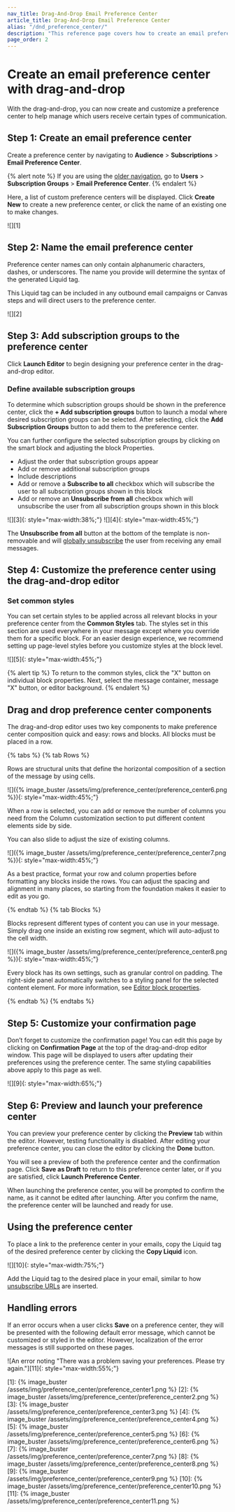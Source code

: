 ```yaml
---
nav_title: Drag-And-Drop Email Preference Center
article_title: Drag-And-Drop Email Preference Center
alias: "/dnd_preference_center/"
description: "This reference page covers how to create an email preference center with the drag-and-drop editor."
page_order: 2
---
```


# Create an email preference center with drag-and-drop

With the drag-and-drop, you can now create and customize a preference center to help manage which users receive certain types of communication. 

## Step 1: Create an email preference center

Create a preference center by navigating to **Audience** > **Subscriptions** > **Email Preference Center**.

{% alert note %}
If you are using the [older navigation]({{site.baseurl}}/navigation), go to **Users** > **Subscription Groups** > **Email Preference Center**.
{% endalert %}

Here, a list of custom preference centers will be displayed. Click **Create New** to create a new preference center, or click the name of an existing one to make changes.

![][1]

## Step 2: Name the email preference center

Preference center names can only contain alphanumeric characters, dashes, or underscores. The name you provide will determine the syntax of the generated Liquid tag. 

This Liquid tag can be included in any outbound email campaigns or Canvas steps and will direct users to the preference center.

![][2]

## Step 3: Add subscription groups to the preference center

Click **Launch Editor** to begin designing your preference center in the drag-and-drop editor.

### Define available subscription groups
To determine which subscription groups should be shown in the preference center, click the **+ Add subscription groups** button to launch a modal where desired subscription groups can be selected. After selecting, click the **Add Subscription Groups** button to add them to the preference center.

You can further configure the selected subscription groups by clicking on the smart block and adjusting the block Properties.
- Adjust the order that subscription groups appear
- Add or remove additional subscription groups
- Include descriptions
- Add or remove a **Subscribe to all** checkbox which will subscribe the user to all subscription groups shown in this block
- Add or remove an **Unsubscribe from all** checkbox which will unsubscribe the user from all subscription groups shown in this block

![][3]{: style="max-width:38%;"} ![][4]{: style="max-width:45%;"}

The **Unsubscribe from all** button at the bottom of the template is non-removable and will [globally unsubscribe]({{site.baseurl}}/user_guide/message_building_by_channel/email/managing_user_subscriptions/#subscription-states) the user from receiving any email messages.

## Step 4: Customize the preference center using the drag-and-drop editor

### Set common styles

You can set certain styles to be applied across all relevant blocks in your preference center from the **Common Styles** tab. The styles set in this section are used everywhere in your message except where you override them for a specific block. For an easier design experience, we recommend setting up page-level styles before you customize styles at the block level.

![][5]{: style="max-width:45%;"}

{% alert tip %}
To return to the common styles, click the "X" button on individual block properties. Next, select the message container, message "X" button, or editor background.
{% endalert %}

## Drag and drop preference center components

The drag-and-drop editor uses two key components to make preference center composition quick and easy: rows and blocks. All blocks must be placed in a row.

{% tabs %}
{% tab Rows %}

Rows are structural units that define the horizontal composition of a section of the message by using cells.

![]({% image_buster /assets/img/preference_center/preference_center6.png %}){: style="max-width:45%;"}

When a row is selected, you can add or remove the number of columns you need from the Column customization section to put different content elements side by side.

You can also slide to adjust the size of existing columns.

![]({% image_buster /assets/img/preference_center/preference_center7.png %}){: style="max-width:45%;"}

As a best practice, format your row and column properties before formatting any blocks inside the rows. You can adjust the spacing and alignment in many places, so starting from the foundation makes it easier to edit as you go.

{% endtab %}
{% tab Blocks %}

Blocks represent different types of content you can use in your message. Simply drag one inside an existing row segment, which will auto-adjust to the cell width.

![]({% image_buster /assets/img/preference_center/preference_center8.png %}){: style="max-width:45%;"}

Every block has its own settings, such as granular control on padding. The right-side panel automatically switches to a styling panel for the selected content element. For more information, see [Editor block properties]({{site.baseurl}}/user_guide/message_building_by_channel/in-app_messages/drag_and_drop/editor_blocks/).

{% endtab %}
{% endtabs %}

## Step 5: Customize your confirmation page

Don’t forget to customize the confirmation page! You can edit this page by clicking on **Confirmation Page** at the top of the drag-and-drop editor window. This page will be displayed to users after updating their preferences using the preference center. The same styling capabilities above apply to this page as well.

![][9]{: style="max-width:65%;"}

## Step 6: Preview and launch your preference center

You can preview your preference center by clicking the **Preview** tab within the editor. However, testing functionality is disabled. After editing your preference center, you can close the editor by clicking the **Done** button.

You will see a preview of both the preference center and the confirmation page. Click **Save as Draft** to return to this preference center later, or if you are satisfied, click **Launch Preference Center**.

When launching the preference center, you will be prompted to confirm the name, as it cannot be edited after launching. After you confirm the name, the preference center will be launched and ready for use.

## Using the preference center

To place a link to the preference center in your emails, copy the Liquid tag of the desired preference center by clicking the **Copy Liquid** icon.

![][10]{: style="max-width:75%;"}

Add the Liquid tag to the desired place in your email, similar to how [unsubscribe URLs]({{site.baseurl}}/user_guide/message_building_by_channel/email/preference_center/preference_center/#custom-footer) are inserted.

## Handling errors

If an error occurs when a user clicks **Save** on a preference center, they will be presented with the following default error message, which cannot be customized or styled in the editor. However, localization of the error messages is still supported on these pages. 

![An error noting "There was a problem saving your preferences. Please try again."][11]{: style="max-width:55%;"}

[1]: {% image_buster /assets/img/preference_center/preference_center1.png %} 
[2]: {% image_buster /assets/img/preference_center/preference_center2.png %} 
[3]: {% image_buster /assets/img/preference_center/preference_center3.png %} 
[4]: {% image_buster /assets/img/preference_center/preference_center4.png %} 
[5]: {% image_buster /assets/img/preference_center/preference_center5.png %} 
[6]: {% image_buster /assets/img/preference_center/preference_center6.png %} 
[7]: {% image_buster /assets/img/preference_center/preference_center7.png %} 
[8]: {% image_buster /assets/img/preference_center/preference_center8.png %} 
[9]: {% image_buster /assets/img/preference_center/preference_center9.png %} 
[10]: {% image_buster /assets/img/preference_center/preference_center10.png %} 
[11]: {% image_buster /assets/img/preference_center/preference_center11.png %} 
